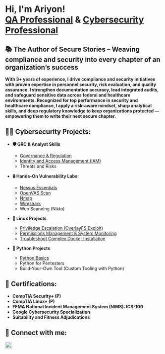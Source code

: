 <h1>Hi, I'm Ariyon! <br/><a href="https://github.com/AJENt8">QA Professional</a> & <a href="https://www.linkedin.com/in/ariyon-jennings/">Cybersecurity Professional</a></h1>

<h2>📚  The Author of Secure Stories – Weaving compliance and security into every chapter of an organization’s success</h2> 
<b>With 3+ years of experience, I drive compliance and security initiatives with proven expertise in personnel security, risk evaluation, and quality assurance. I strengthen documentation accuracy, lead integrated audits, and safeguard sensitive data across federal and healthcare environments. Recognized for top performance in security and healthcare compliance, I apply a risk-aware mindset, sharp analytical skills, and deep regulatory knowledge to keep organizations protected — empowering them to write their next secure chapter.</b>


<h2>👩‍💻 Cybersecurity Projects:</h2>

- <b>🛡️ GRC & Analyst Skills</b>
  - [Governance & Regulation](https://github.com/AJENt8/Governance-Regulation/blob/main/README.md)
  - [Identity and Access Management (IAM)](https://github.com/AJENt8/IAM-AWSBuilderLab/blob/main/README.md)
  - Threats and Risks
  
- <b>🔒 Hands-On Vulnerability Labs</b>
  - [Nessus Essentials](https://github.com/AJENt8/Nessus-Vulnerability-Management/blob/main/README.md)
  - [OpenVAS Scan](https://github.com/AJENt8/OpenVAS/blob/main/README.md)
  - [Nmap](https://github.com/AJENt8/Nmap/blob/main/README.md)
  - [Wireshark](https://github.com/AJENt8/Wireshark/blob/main/README.md)
  - Web Scanning (Nikto)

- <b>🐧 Linux Projects</b>
  - [Priviledge Escalation (OverlayFS Exploit)](https://github.com/AJENt8/Linux-Privilege-Escalation)
  - [Permissions Management & System Monitoring](https://github.com/AJENt8/Linux-Permissions-Monitoring/blob/main/README.md)
  - [Troubleshoot Complex Docker Installation](https://github.com/AJENt8/docker.io-Installation/blob/main/README.md)
- <b>🐍 Python Projects</b>
  - [Python Basics](https://github.com/AJENt8/PythonProgramming/blob/main/README.md)
  - Python for Pentesters
  - Build-Your-Own Tool (Custom Tooling with Python)

<h2>📄 Certifications:</h2>

- <b>CompTIA Security+ (P)</b>
- <b>CompTIA Linux+ (P)</b>
- <b>FEMA National Incident Management System (NIMS): ICS-100</b>
- <b>Google Cybersecurity Specialization</b>
- <b>Suitability and Fitness Adjudications</b>

<h2> 🤳 Connect with me:</h2>

[<img align="left" alt="JoshMadakor | LinkedIn" width="22px" src="https://cdn.jsdelivr.net/npm/simple-icons@v3/icons/linkedin.svg" />][linkedin]


[linkedin]: https://www.linkedin.com/in/ariyon-jennings

<!--
**joshmadakor1/joshmadakor1** is a ✨ _special_ ✨ repository because its `README.md` (this file) appears on your GitHub profile.

Here are some ideas to get you started:

- 🔭 I’m currently working on ...
- 🌱 I’m currently learning ...
- 👯 I’m looking to collaborate on ...
- 🤔 I’m looking for help with ...
- 💬 Ask me about ...
- 📫 How to reach me: ...
- 😄 Pronouns: ...
- ⚡ Fun fact: ...
-->
